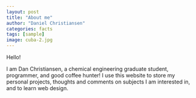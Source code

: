 ```yaml
---
layout: post
title: "About me"
author: "Daniel Christiansen"
categories: facts
tags: [sample]
image: cuba-2.jpg
---
```


Hello!

I am Dan Christiansen, a chemical engineering graduate student, programmer, and good coffee hunter! I use this website to store my personal projects, thoughts and comments on subjects I am interested in, and to learn web design.
